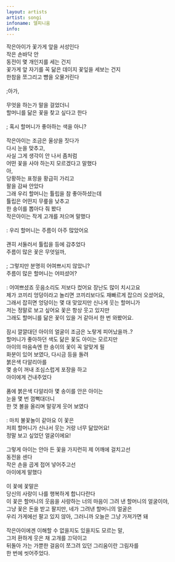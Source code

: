 ```yaml
---
layout: artists
artist: songi
infoname: 델피니움
info: 
---
```

<article class="work">
<p>작은아이가 꽃가게 앞을 서성인다<br>
작은 손바닥 안<br>
동전이 몇 개인지를 세는 건지<br>
꽃가게 앞 자기를 꼭 닮은 데이지 꽃잎을 세보는 건지<br>
한참을 쪼그리고 뺨을 오물거린다<br>
<br>
;아가,<br>
<br>
무엇을 하는가 말을 걸었더니<br>
할머니를 닮은 꽃을 찾고 싶다고 한다<br>
<br>
; 혹시 할머니가 좋아하는 색을 아니?<br>
<br>
작은아이는 조금은 울상을 짓다가<br>
다시 눈을 맞추고,<br>
사실 그게 생각이 안 나서 좀처럼<br>
어떤 꽃을 사야 하는지 모르겠다고 말했다<br>
아,<br>
당황하는 표정을 황급히 가리고<br>
팔을 감싸 안았다 <br>
그래 우리 할머니는 튤립을 참 좋아하셨는데<br>
튤립은 어떤지 무릎을 낮추고 <br>
한 송이를 뽑아다 줘 봤다<br>
작은아이는 작게 고개를 저으며 말했다<br>
<br>
: 우리 할머니는 주름이 아주 많았어요<br>
<br>
괜히 서둘러서 튤립을 등에 감추었다<br>
주름이 많은 꽃은 무엇일까,<br>
<br>
; 그렇지만 분명히 어여쁘시지 않았니?<br>
  주름이 많은 할머니는 어떠셨어?<br>
<br>
: 어여쁘셨죠 웃음소리도 저보다 컸어요 장난도 많이 치시고요 <br>
 제가 코끼리 엉덩이라고 놀리면 코끼리보다도 재빠르게 잡으러 오셨어요, <br>
 그래서 잡히면 엉덩이는 몇 대 맞았지만 신나게 웃는 할머니가 <br>
 저는 정말로 보고 싶어요 꽃은 항상 웃고 있지만 <br>
 그래도 할머니를 닮은 꽃이 있을 거 같아서 한 번 와봤어요.<br>
<br>
잠시 깔깔대던 아이의 얼굴이 조금은 노랗게 피어났을까..?<br>
할머니가 좋아하던 색도 닮은 꽃도 아이는 모르지만<br>
아이의 마음속엔 한 송이의 꽃이 꼭 알맞게 필<br>
화분이 있어 보였다, 다시금 등을 돌려<br>
붉은색 다알리아를 <br>
몇 송이 꺼내 조심스럽게 포장을 하고 <br>
아이에게 건내주었다<br>
<br>
품에 붉은색 다알리아 몇 송이를 안은 아이는<br>
눈을 몇 번 껌뻑대더니<br>
한 껏 볼을 올리며 말갛게 웃어 보였다<br>
<br>
: 마치 불꽃놀이 같아요 이 꽃은<br>
 저희 할머니가 신나서 웃는 거랑 너무 닮았어요!<br>
 정말 보고 싶었던 얼굴이에요!<br>
<br>
그렇게 아이는 안아 든 꽃을 가지런히 제 어깨에 걸치고선<br>
동전을 센다<br>
작은 손을 곱게 접어 넣어주고선 <br>
아이에게 말했다<br>
<br>
이 꽃에 꽃말은<br>
당신의 사랑이 나를 행복하게 합니다란다<br>
이 꽃은 할머니의 웃음을 사랑하는 너의 마음이 그려 낸 할머니의 얼굴이야,<br>
그냥 꽃은 돈을 받고 팔지만, 네가 그려낸 할머니의 얼굴은<br>
우리 가게에선 팔고 있지 않아, 그러니까 오늘은 그냥 가져가면 돼<br>
<br>
작은아이에겐 이해할 수 없을지도 있을지도 모르는 말,<br>
그저 환하게 웃은 채 고개를 끄덕이고 <br>
뒤돌아 가는 가뿐한 걸음이 쪼그려 있던 그리움이란 그림자를<br>
한 번에 씻어주었다.</p>
</article>